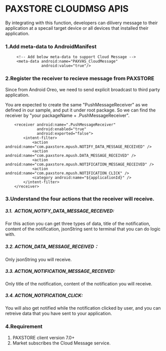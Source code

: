 # PAXSTORE CLOUDMSG APIS

By integrating with this function, developers can dilivery message to their application at a specail target device or all devices that installed their application.

### 1.Add meta-data to AndroidManifest
         <!-- Add below meta-data to support Cloud Message -->
         <meta-data android:name="PAXVAS_CloudMessage"
                    android:value="true"/>

### 2.Register the receiver to recieve message from PAXSTORE
Since from Android Oreo, we need to send explicit broadcast to third party application.

You are expected to create the same "PushMessageReceiver" as we defined in our sample, and put it under root package. So we can find the receiver by "your packageName + .PushMessageReceiver".

 	    <receiver android:name=".PushMessageReceiver"
                  android:enabled="true"
                  android:exported="false">
            <intent-filter>
                <action android:name="com.paxstore.mpush.NOTIFY_DATA_MESSAGE_RECEIVED" />
                <action android:name="com.paxstore.mpush.DATA_MESSAGE_RECEIVED" />
                <action android:name="com.paxstore.mpush.NOTIFICATION_MESSAGE_RECEIVED" />
                <action android:name="com.paxstore.mpush.NOTIFICATION_CLICK" />
                <category android:name="${applicationId}" />
            </intent-filter>
        </receiver>

### 3.Understand the four actions that the receiver will receive.
##### 3.1.  ACTION_NOTIFY_DATA_MESSAGE_RECEIVED:  
For this action you can get three types of data, title of the notification, content of the notification, jsonString sent to terminal that you can do logic with.
##### 3.2. ACTION_DATA_MESSAGE_RECEIVED：
Only jsonString you will receive.
##### 3.3. ACTION_NOTIFICATION_MESSAGE_RECEIVED: 
Only title of the notification, content of the notification you will receive.
##### 3.4. ACTION_NOTIFICATION_CLICK:
You will also get notified while the notification clicked by user, and you can retreive data that you have sent to your application.


### 4.Requirement
1. PAXSTORE client version 7.0+
2. Market subscribes the Cloud Message service.
